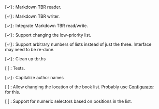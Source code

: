 [✓]
:   Markdown TBR reader.

[✓]
:   Markdown TBR writer.

[✓]
:   Integrate Markdown TBR read/write.

[✓]
:   Support changing the low-priority list.

[✓]
:   Support arbitrary numbers of lists instead of just the three. Interface
    may need to be re-done.

[✓]
:   Clean up tbr.hs

[ ]
:   Tests.

[✓]
:   Capitalize author names

[ ]
:   Allow changing the location of the book list. Probably use
    [Configurator][] for this.

  [Configurator]: http://hackage.haskell.org/package/configurator

[ ]
:   Support for numeric selectors based on positions in the list.
